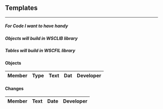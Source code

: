 ## Templates
---------------------------

##### For Code I want to have handy
##### Objects will build in WSCLIB library
##### Tables will build in WSCFIL library



#### Objects 
|Member     |      Type     |   Text                                              |  Dat          | Developer|
|-------------|------------|------------------------------------------------------|---------------|-------------|

#### Changes
|Member   |     Text                                                  | Date        | Developer   |
|---------|-----------------------------------------------------------|-------------|-------------|
